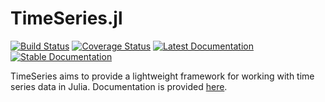 TimeSeries.jl
============
[![Build Status](https://github.com/JuliaStats/TimeSeries.jl/workflows/CI/badge.svg?branch=master)](https://github.com/JuliaStats/TimeSeries.jl/actions?query=workflow%3ACI)
[![Coverage Status](https://codecov.io/gh/JuliaStats/TimeSeries.jl/branch/master/graph/badge.svg)](https://codecov.io/gh/JuliaStats/TimeSeries.jl)
[![Latest Documentation](https://img.shields.io/badge/docs-dev-blue.svg)](https://JuliaStats.github.io/TimeSeries.jl/dev)
[![Stable Documentation](https://img.shields.io/badge/docs-stable-blue.svg)](https://JuliaStats.github.io/TimeSeries.jl/stable)

TimeSeries aims to provide a lightweight framework for working with time series data in Julia.
Documentation is provided [here](http://juliastats.github.io/TimeSeries.jl/latest/).
